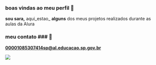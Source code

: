 ### boas vindas ao meu perfil 👸

**sou sara,** aqui_estao_ **alguns** dos meus projetos realizados durante as aulas da Alura

### meu contato ### 📧

**00001085307414sp@al.educacao.sp.gov.br**

![](https://tenor.com/pt-BR/view/peachcute-peachhappy-peach-goma-and-gif-24438572)
